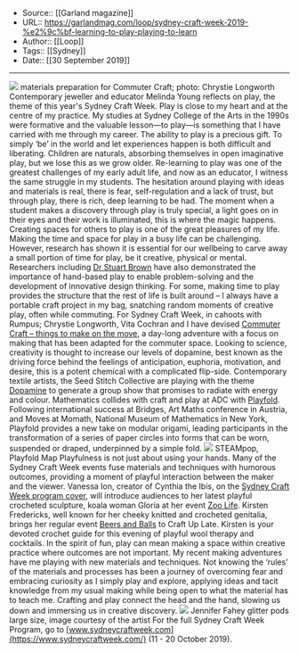 ﻿
  * Source:: [[Garland magazine]]
  * URL:: https://garlandmag.com/loop/sydney-craft-week-2019-%e2%9c%bf-learning-to-play-playing-to-learn
  * Author:: [[Loop]]
  * Tags:: [[Sydney]]
  * Date:: [[30 September 2019]]


* * *
[![](https://garlandmag.com/wp-content/uploads/2019/09/materials-preparation-for-Commuter-Craft-Photo-Chrystie-Longworth-1024x666.jpg)](https://garlandmag.com/wp-content/uploads/2019/09/materials-preparation-for-Commuter-Craft-Photo-Chrystie-Longworth.jpg)
materials preparation for Commuter Craft; photo: Chrystie Longworth
Contemporary jeweller and educator Melinda Young reflects on play, the theme of this year's Sydney Craft Week.
Play is close to my heart and at the centre of my practice. My studies at Sydney College of the Arts in the 1990s were formative and the valuable lesson—to play—is something that I have carried with me through my career. The ability to play is a precious gift. To simply ‘be’ in the world and let experiences happen is both difficult and liberating. Children are naturals, absorbing themselves in open imaginative play, but we lose this as we grow older.
Re-learning to play was one of the greatest challenges of my early adult life, and now as an educator, I witness the same struggle in my students. The hesitation around playing with ideas and materials is real, there is fear, self-regulation and a lack of trust, but through play, there is rich, deep learning to be had. The moment when a student makes a discovery through play is truly special, a light goes on in their eyes and their work is illuminated, this is where the magic happens. Creating spaces for others to play is one of the great pleasures of my life.
Making the time and space for play in a busy life can be challenging. However, research has shown it is essential for our wellbeing to carve away a small portion of time for play, be it creative, physical or mental. Researchers including [Dr Stuart Brown](http://www.nifplay.org/institute/about-us/) have also demonstrated the importance of hand-based play to enable problem-solving and the development of innovative design thinking.
For some, making time to play provides the structure that the rest of life is built around – I always have a portable craft project in my bag, snatching random moments of creative play, often while commuting. For Sydney Craft Week, in cahoots with Rumpus; Chrystie Longworth, Vita Cochran and I have devised [Commuter Craft – things to make on the move](https://www.sydneycraftweek.com/events/rumpus-presents-commuter-craft-things-make-move/), a day-long adventure with a focus on making that has been adapted for the commuter space.
Looking to science, creativity is thought to increase our levels of dopamine, best known as the driving force behind the feelings of anticipation, euphoria, motivation, and desire, this is a potent chemical with a complicated flip-side. Contemporary textile artists, the Seed Stitch Collective are playing with the theme [Dopamine](https://www.sydneycraftweek.com/events/dopamine-seed-stitch-collective/) to generate a group show that promises to radiate with energy and colour.
Mathematics collides with craft and play at ADC with [Playfold](https://www.sydneycraftweek.com/events/playfold-steampop/). Following international success at Bridges, Art Maths conference in Austria, and Moves at Momath, National Museum of Mathematics in New York, Playfold provides a new take on modular origami, leading participants in the transformation of a series of paper circles into forms that can be worn, suspended or draped, underpinned by a simple fold.
[![](https://garlandmag.com/wp-content/uploads/2019/09/Playfold-MAP-839x1024.jpg)](https://garlandmag.com/wp-content/uploads/2019/09/Playfold-MAP.jpg)
STEAMpop, Playfold Map
Playfulness is not just about using your hands. Many of the Sydney Craft Week events fuse materials and techniques with humorous outcomes, providing a moment of playful interaction between the maker and the viewer. Vanessa Ion, creator of Cynthia the Ibis, on the [Sydney Craft Week program cover](https://www.sydneycraftweek.com/guide/), will introduce audiences to her latest playful crocheted sculpture, koala woman Gloria at her event [Zoo Life](https://www.sydneycraftweek.com/events/zoo-life-exhibition-crochet-artist-vanessa-ion/).
Kirsten Fredericks, well known for her cheeky knitted and crocheted genitalia, brings her regular event [Beers and Balls](https://www.sydneycraftweek.com/events/beers-balls-crochet-club-kirsten-fredericks/) to Craft Up Late. Kirsten is your devoted crochet guide for this evening of playful wool therapy and cocktails.
In the spirit of fun, play can mean making a space within creative practice where outcomes are not important. My recent making adventures have me playing with new materials and techniques. Not knowing the ‘rules’ of the materials and processes has been a journey of overcoming fear and embracing curiosity as I simply play and explore, applying ideas and tacit knowledge from my usual making while being open to what the material has to teach me.
Crafting and play connect the head and the hand, slowing us down and immersing us in creative discovery.
[![](https://garlandmag.com/wp-content/uploads/2019/09/Jennifer-Fahey-glitter-pods-large-size-image-courtesy-of-the-artist.jpg)](https://garlandmag.com/wp-content/uploads/2019/09/Jennifer-Fahey-glitter-pods-large-size-image-courtesy-of-the-artist.jpg)
Jennifer Fahey glitter pods large size, image courtesy of the artist
For the full Sydney Craft Week Program, go to [www.sydneycraftweek.com](https://www.sydneycraftweek.com/) (11 - 20 October 2019).
